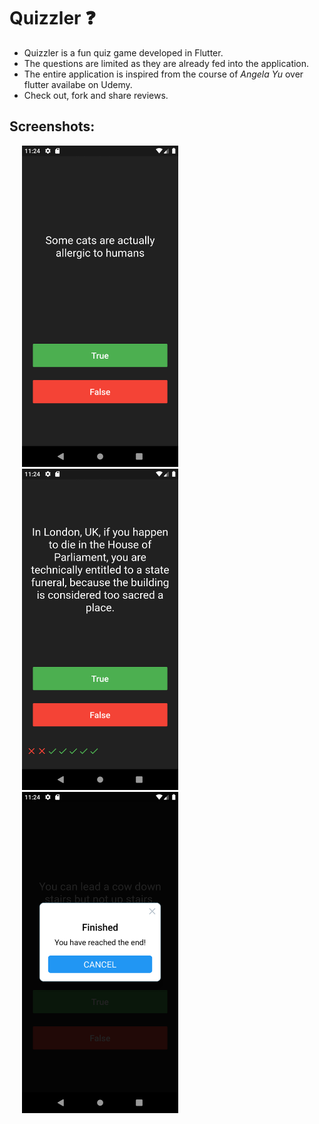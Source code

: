 
# Quizzler ❓

* Quizzler is a fun quiz game developed in Flutter.
* The questions are limited as they are already fed into the application.
* The entire application is inspired from the course of *Angela Yu* over flutter availabe on Udemy.
* Check out, fork and share reviews.

## Screenshots:

<div class="row">
  <div class="column">
    <img src="screenshots/Screenshot_1.png" width=250 alt="Screenshot 1 of the app" hspace="20">
  </div>
  <div class="column">
    <img src="screenshots/Screenshot_2.png" width=250 alt="Screenshot 2 of the app" hspace="20">
  </div>
  <div class="column">
    <img src="screenshots/Screenshot_3.png" width=250 alt="Screenshot 3 of the app" hspace="20">
  </div>
</div>
